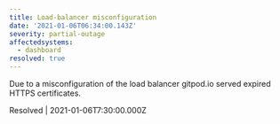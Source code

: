 ```yaml
---
title: Load-balancer misconfiguration
date: '2021-01-06T06:34:00.143Z'
severity: partial-outage
affectedsystems:
  - dashboard
resolved: true
---
```

Due to a misconfiguration of the load balancer gitpod.io served expired HTTPS certificates.

<!--- language code: en -->

Resolved | 2021-01-06T7:30:00.000Z
